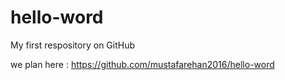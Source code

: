 # hello-word

My first respository on GitHub

we plan here : https://github.com/mustafarehan2016/hello-word
